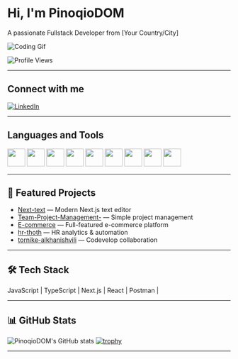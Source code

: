 # Hi, I'm PinoqioDOM

A passionate Fullstack Developer from [Your Country/City]

![Coding Gif](https://media4.giphy.com/media/v1.Y2lkPTc5MGI3NjExbGt2ODJtajlmY3Vkbzc4dDJyZjZhdjBuNXJvNzFmOGQ5eGF1dDA3MCZlcD12MV9pbnRlcm5hbF9naWZfYnlfaWQmY3Q9Zw/H03PuVdwREB21ANkLX/giphy.gif)

![Profile Views](https://komarev.com/ghpvc/?username=PinoqioDOM)

---

## Connect with me

[![LinkedIn](https://img.shields.io/badge/LinkedIn-blue?logo=linkedin&logoColor=white)](https://linkedin.com/in/yourprofile)

---

## Languages and Tools

<img src="https://cdn.jsdelivr.net/gh/devicons/devicon/icons/html5/html5-original.svg" width="40" /> 
<img src="https://cdn.jsdelivr.net/gh/devicons/devicon/icons/css3/css3-original.svg" width="40" />
<img src="https://cdn.jsdelivr.net/gh/devicons/devicon/icons/javascript/javascript-original.svg" width="40" />
<img src="https://cdn.jsdelivr.net/gh/devicons/devicon/icons/typescript/typescript-original.svg" width="40" />
<img src="https://cdn.jsdelivr.net/gh/devicons/devicon/icons/react/react-original.svg" width="40" />
<img src="https://cdn.jsdelivr.net/gh/devicons/devicon/icons/nodejs/nodejs-original.svg" width="40" />
<img src="https://cdn.jsdelivr.net/gh/devicons/devicon/icons/docker/docker-original.svg" width="40" />
<img src="https://cdn.jsdelivr.net/gh/devicons/devicon/icons/git/git-original.svg" width="40" />
<img src="https://cdn.jsdelivr.net/gh/devicons/devicon/icons/python/python-original.svg" width="40" />
<!-- Add more icons as needed -->

---

## 🚀 Featured Projects

- [Next-text](https://github.com/PinoqioDOM/Next-text) — Modern Next.js text editor
- [Team-Project-Management-](https://github.com/PinoqioDOM/Team-Project-Management-) — Simple project management
- [E-commerce](https://github.com/PinoqioDOM/E-commerce) — Full-featured e-commerce platform
- [hr-thoth](https://github.com/Octarinox/hr-thoth) — HR analytics & automation
- [tornike-alkhanishvili](https://github.com/Codevelop-Technologies-Hiring/tornike-alkhanishvili) — Codevelop collaboration

---

## 🛠️ Tech Stack

JavaScript | TypeScript | Next.js | React | Postman |

---

## 📊 GitHub Stats

![PinoqioDOM's GitHub stats](https://github-readme-stats.vercel.app/api?username=PinoqioDOM&show_icons=true&theme=radical)
[![trophy](https://github-profile-trophy.vercel.app/?username=PinoqioDOM&theme=algolia)](https://github.com/ryo-ma/github-profile-trophy)

---
